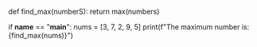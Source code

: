 def find_max(numberS):
    return max(numbers)

if __name__ == "__main__":
    nums = [3, 7, 2, 9, 5]
    print(f"The maximum number is: {find_max(nums)}")
